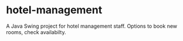 # hotel-management
A Java Swing project for hotel management staff. Options to book new rooms, check availabilty.
